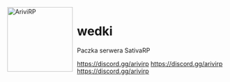 <img width="150" height="150" align="left" style="float: left; margin: 0 10px 0 0;" alt="AriviRP" src="https://i.imgur.com/k6ZzhPM.png">  

# wedki

Paczka serwera SativaRP
<p></p>

 https://discord.gg/arivirp https://discord.gg/arivirp https://discord.gg/arivirp
